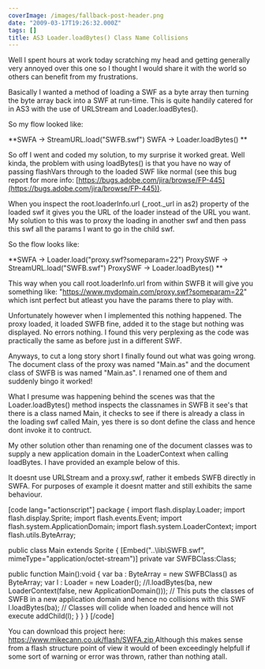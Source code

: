 ```yaml
---
coverImage: /images/fallback-post-header.png
date: "2009-03-17T19:26:32.000Z"
tags: []
title: AS3 Loader.loadBytes() Class Name Collisions
---
```


Well I spent hours at work today scratching my head and getting generally very annoyed over this one so I thought I would share it with the world so others can benefit from my frustrations.

Basically I wanted a method of loading a SWF as a byte array then turning the byte array back into a SWF at run-time. This is quite handily catered for in AS3 with the use of URLStream and Loader.loadBytes().

<!-- more -->

So my flow looked like:

**SWFA -> StreamURL.load("SWFB.swf")
SWFA -> Loader.loadBytes() **

So off I went and coded my solution, to my surprise it worked great. Well kinda, the problem with using loadBytes() is that you have no way of passing flashVars through to the loaded SWF like normal (see this bug report for more info: [https://bugs.adobe.com/jira/browse/FP-445](https://bugs.adobe.com/jira/browse/FP-445)).

When you inspect the root.loaderInfo.url (\_root.\_url in as2) property of the loaded swf it gives you the URL of the loader instead of the URL you want. My solution to this was to proxy the loading in another swf and then pass this swf all the params I want to go in the child swf.

So the flow looks like:

**SWFA -> Loader.load("proxy.swf?someparam=22")
ProxySWF -> StreamURL.load("SWFB.swf")
ProxySWF -> Loader.loadBytes() **

This way when you call root.loaderInfo.url from within SWFB it will give you something like: "https://www.mydomain.com/proxy.swf?someparam=22" which isnt perfect but atleast you have the params there to play with.

Unfortunately however when I implemented this nothing happened. The proxy loaded, it loaded SWFB fine, added it to the stage but nothing was displayed. No errors nothing. I found this very perplexing as the code was practically the same as before just in a different SWF.

Anyways, to cut a long story short I finally found out what was going wrong. The document class of the proxy was named "Main.as" and the document class of SWFB is was named "Main.as". I renamed one of them and suddenly bingo it worked!

What I presume was happening behind the scenes was that the Loader.loadBytes() method inspects the classnames in SWFB it see's that there is a class named Main, it checks to see if there is already a class in the loading swf called Main, yes there is so dont define the class and hence dont invoke it to contruct.

My other solution other than renaming one of the document classes was to supply a new application domain in the LoaderContext when calling loadBytes. I have provided an example below of this.

It doesnt use URLStream and a proxy.swf, rather it embeds SWFB directly in SWFA. For purposes of example it doesnt matter and still exhibits the same behaviour.

[code lang="actionscript"]
package
{
import flash.display.Loader;
import flash.display.Sprite;
import flash.events.Event;
import flash.system.ApplicationDomain;
import flash.system.LoaderContext;
import flash.utils.ByteArray;

public class Main extends Sprite
{
[Embed("..\lib\SWFB.swf", mimeType="application/octet-stream")] private var SWFBClass:Class;

public function Main():void
{
var ba : ByteArray = new SWFBClass() as ByteArray;
var l : Loader = new Loader();
//l.loadBytes(ba, new LoaderContext(false, new ApplicationDomain())); // This puts the classes of SWFB in a new application domain and hence no collisions with this SWF
l.loadBytes(ba); // Classes will colide when loaded and hence will not execute
addChild(l);
}
}
}
[/code]

You can download this project here: [https://www.mikecann.co.uk/flash/SWFA.zip
](https://www.mikecann.co.uk/flash/SWFA.zip)
Although this makes sense from a flash structure point of view it would of been exceedingly helpfull if some sort of warning or error was thrown, rather than nothing atall.

